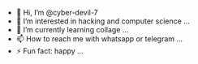 - 👋 Hi, I’m @cyber-devil-7
- 👀 I’m interested in hacking and computer science ...
- 🌱 I’m currently learning collage ...
- 📫 How to reach me with whatsapp or telegram  ...
- ⚡ Fun fact: happy ...

<!---
cyber-devil-7/cyber-devil-7 is a ✨ special ✨ repository because its `README.md` (this file) appears on your GitHub profile.
You can click the Preview link to take a look at your changes.
--->
